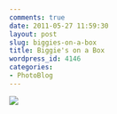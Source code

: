 ```yaml
---
comments: true
date: 2011-05-27 11:59:30
layout: post
slug: biggies-on-a-box
title: Biggie's on a Box
wordpress_id: 4146
categories:
- PhotoBlog
---
```


![](http://ryanfitzer.com/main/wp-content/uploads/2011/05/2011-05-27-at-10-53-51.jpg)

